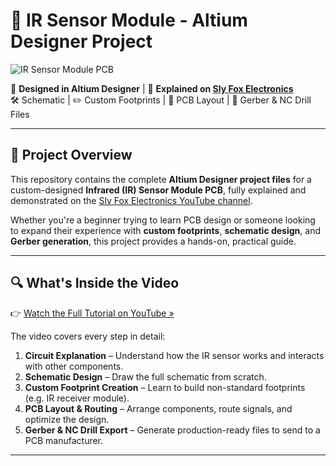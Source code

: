 # 🔧 IR Sensor Module - Altium Designer Project

![IR Sensor Module PCB](./images/ir_sensor_pcb.jpg) <!-- Replace with actual image path -->

📍 **Designed in Altium Designer** | 🎥 **Explained on [Sly Fox Electronics](https://www.youtube.com/@SlyFoxElectronics)**  
🛠️ Schematic | ✏️ Custom Footprints | 📐 PCB Layout | 📁 Gerber & NC Drill Files

---

## 📌 Project Overview

This repository contains the complete **Altium Designer project files** for a custom-designed **Infrared (IR) Sensor Module PCB**, fully explained and demonstrated on the [Sly Fox Electronics YouTube channel](https://www.youtube.com/@SlyFoxElectronics).

Whether you're a beginner trying to learn PCB design or someone looking to expand their experience with **custom footprints**, **schematic design**, and **Gerber generation**, this project provides a hands-on, practical guide.

---

## 🔍 What's Inside the Video

👉 [Watch the Full Tutorial on YouTube »](https://www.youtube.com/@SlyFoxElectronics)

The video covers every step in detail:

1. **Circuit Explanation** – Understand how the IR sensor works and interacts with other components.
2. **Schematic Design** – Draw the full schematic from scratch.
3. **Custom Footprint Creation** – Learn to build non-standard footprints (e.g. IR receiver module).
4. **PCB Layout & Routing** – Arrange components, route signals, and optimize the design.
5. **Gerber & NC Drill Export** – Generate production-ready files to send to a PCB manufacturer.

---

